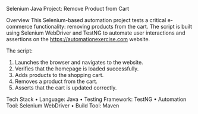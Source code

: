 Selenium Java Project: Remove Product from Cart

Overview
This Selenium-based automation project tests a critical e-commerce functionality: removing products from the cart. The script is built using Selenium WebDriver and TestNG to automate user interactions and assertions on the https://automationexercise.com website.

The script:
1.	Launches the browser and navigates to the website.
2.	Verifies that the homepage is loaded successfully.
3.	Adds products to the shopping cart.
4.	Removes a product from the cart.
5.	Asserts that the cart is updated correctly.

 Tech Stack
•	Language: Java
•	Testing Framework: TestNG
•	Automation Tool: Selenium WebDriver
•	Build Tool: Maven


